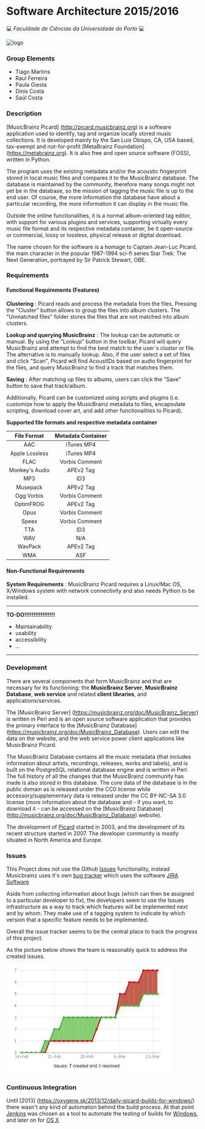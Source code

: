 # Software Architecture 2015/2016

:computer: *Faculdade de Ciências da Universidade do Porto* :computer:

![logo](https://picard.musicbrainz.org/static/img/picard-icon-large.svg)

### Group Elements
- Tiago Martins
- Raul Ferreira
- Paula Giesta
- Dinis Costa
- Saúl Costa

### Description
[MusicBrainz Picard] (http://picard.musicbrainz.org) is a software application used to identify, tag and organize locally stored music collections. It is developed mainly by the San Luis Obispo, CA, USA based, tax-exempt and not-for-profit [MetaBrainz Foundation] (https://metabrainz.org). It is also free and open source software (FOSS), written in Python.

The program uses the existing metadata and/or the acoustic fingerprint stored in local music files and compares it to the MusicBrainz database. The database is maintained by the community, therefore many songs might not yet be in the database, so the mission of tagging the music file is up to the end user. Of course, the more information the database have about a particular recording, the more information it can display in the music file.

Outside the online functionalities, it is a normal album-oriented tag editor, with support for various plugins and services, supporting virtually every music file format and its respective metadata container, be it open-source or commercial, lossy or lossless, physical release or digital download.

The name chosen for the software is a homage to Captain Jean-Luc Picard, the main character in the popular 1987-1994 sci-fi series Star Trek: The Next Generation, portrayed by Sir Patrick Stewart, OBE.


### Requirements

#### Functional Requirements (Features)

**Clustering** : 
Picard reads and process the metadata from the files. Pressing the "Cluster" button allows to group the files into album clusters. The "Unmatched files" folder stores the files that are not matched into album clusters.

**Lookup and querying MusicBrainz** : 
The lookup can be automatic or manual. By using the "Lookup" button in the toolbar, Picard will query MusicBrainz and attempt to find the best match to the user´s cluster or file. The alternative is to manually lookup. Also, if the user select a set of files and click "Scan", Picard will find AcoustIDs based on audio fingerprint for the files, and query MusicBrainz to find a track that matches them. 

**Saving** : 
After matching up files to albums, users can click the "Save" button to save that track/album. 

Additionally, Picard can be customized using scripts and plugins (i.e. customize how to apply the MusicBrainz metadata to files, encapsulate scripting, download cover art, and add other functionalities to Picard).

 **Supported file formats and respective metadata container**
 
|File Format|Metadata Container|
|:---------:|:----------------:|
|AAC        |iTunes MP4|
|Apple Lossless|iTunes MP4|
|FLAC       |Vorbis Comment|
|Monkey's Audio|APEv2 Tag|
|MP3        |ID3|
|Musepack   |APEv2 Tag|
|Ogg Vorbis |Vorbis Comment|
|OptimFROG  |APEv2 Tag|
|Opus       |Vorbis Comment|
|Speex      |Vorbis Comment|
|TTA        |ID3|
|WAV        |N/A|
|WavPack    |APEv2 Tag|
|WMA        |ASF|

#### Non-Functional Requirements

**System Requirements** : MusicBrainz Picard requires a Linux/Mac OS, X/Windows system with network connectivity and also needs Python to be installed.

---
**TO-DO!!!!!!!!!!!!!!!!!**

- Maintainability
- usability
- accessibility 
- ... 

---



### Development

There are several components that form MusicBrainz and that are necessary for its functioning: the **MusicBrainz Server**, **MusicBrainz Database**, **web service** and related **client libraries**, and applications/services. 

The [MusicBrainz Server] (https://musicbrainz.org/doc/MusicBrainz_Server) is written in Perl and is an open source software application that provides the primary interface to the [MusicBrainz Database] (https://musicbrainz.org/doc/MusicBrainz_Database). Users can edit the data on the website, and the web service power client applications like MusicBrainz Picard.

The MusicBrainz Database contains all the music metadata (that includes information about artists, recordings, releases, works and labels), and is built on the PostgreSQL relational database engine and is written in Perl. The full history of all the changes that the MusicBrainz community has made is also stored in this database. The core data of the database is in the public domain as is released under the CC0 license while accessory/supplementary data is released under the CC BY-NC-SA 3.0 license (more information about the database and - if you want, to download it - can be accessed on the [MusicBrainz Database] (http://musicbrainz.org/doc/MusicBrainz_Database) website).

The development of [Picard](http://picard.musicbrainz.org) started in 2003, and the development of its recent structure started in 2007. The developer community is mostly situated in North America and Europe.

### Issues

This Project does not use the Github [Issues](https://github.com/features#issues) functionality, instead Musicbrainz uses it's own [bug tracker](http://tickets.musicbrainz.org/) which uses the software [JIRA Software](https://www.atlassian.com/software/jira)

Aside from collecting information about bugs (which can then be assigned to a particular developer to fix), the developers seem to use the Issues infrastructure as a way to track which features will be implemented next and by whom. They make use of a tagging system to indicate by which version that a specific feature needs to be implemented.

Overall the issue tracker seems to be the central place to track the progress of this project. 

As the picture below shows the team is reasonably quick to address the created issues.

![](issues-history.PNG)

### Continuous Integration

Until [2013] (https://oxygene.sk/2013/12/daily-picard-builds-for-windows/) there wasn't any kind of automation behind the build process. At that point [Jenkins](https://jenkins.io/) was chosen as a tool to automate the testing of builds for [Windows](http://build.oxygene.sk/job/package-picard-win-daily/
), and later on for [OS X](http://build.oxygene.sk/job/package-picard-osx-daily/
)